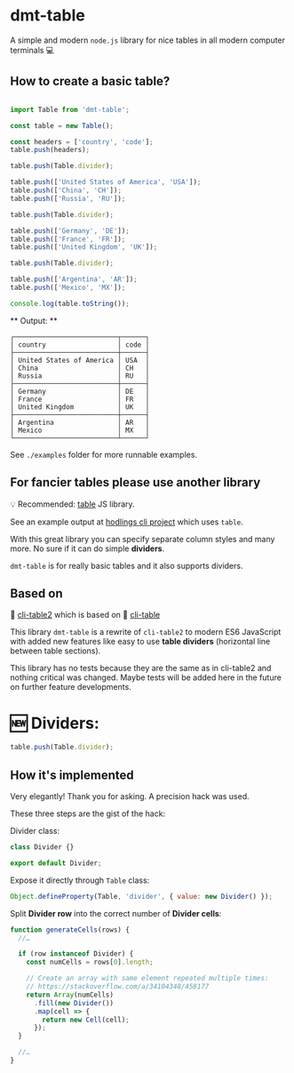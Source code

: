 # dmt-table

A simple and modern `node.js` library for nice tables in all modern computer terminals 💻

## How to create a basic table?

```js

import Table from 'dmt-table';

const table = new Table();

const headers = ['country', 'code'];
table.push(headers);

table.push(Table.divider);

table.push(['United States of America', 'USA']);
table.push(['China', 'CH']);
table.push(['Russia', 'RU']);

table.push(Table.divider);

table.push(['Germany', 'DE']);
table.push(['France', 'FR']);
table.push(['United Kingdom', 'UK']);

table.push(Table.divider);

table.push(['Argentina', 'AR']);
table.push(['Mexico', 'MX']);

console.log(table.toString());
```

** Output: **

```
┌──────────────────────────┬──────┐
│ country                  │ code │
├──────────────────────────┼──────┤
│ United States of America │ USA  │
│ China                    │ CH   │
│ Russia                   │ RU   │
├──────────────────────────┼──────┤
│ Germany                  │ DE   │
│ France                   │ FR   │
│ United Kingdom           │ UK   │
├──────────────────────────┼──────┤
│ Argentina                │ AR   │
│ Mexico                   │ MX   │
└──────────────────────────┴──────┘
```

See `./examples` folder for more runnable examples.

## For fancier tables please use another library

💡 Recommended: [table](https://github.com/gajus/table) JS library.

See an example output at [hodlings cli project](https://github.com/davidhq/hodlings) which uses `table`.

With this great library you can specify separate column styles and many more. No sure if it can do simple **dividers**.

`dmt-table` is for really basic tables and it also supports dividers.

## Based on

🙏 [cli-table2](https://github.com/jamestalmage/cli-table2) which is based on 🙏 [cli-table](https://github.com/Automattic/cli-table)

This library `dmt-table` is a rewrite of `cli-table2` to modern ES6 JavaScript with added new features like easy to use **table dividers** (horizontal line between table sections).

This library has no tests because they are the same as in cli-table2 and nothing critical was changed. Maybe tests will be added here in the future on further feature developments.

# 🆕 Dividers:

```js
table.push(Table.divider);
````

## How it's implemented

Very elegantly! Thank you for asking. A precision hack was used.

These three steps are the gist of the hack:

Divider class:
```js
class Divider {}

export default Divider;
````

Expose it directly through `Table` class:
```js
Object.defineProperty(Table, 'divider', { value: new Divider() });
```

Split **Divider row** into the correct number of **Divider cells**:
```js
function generateCells(rows) {
  //…

  if (row instanceof Divider) {
    const numCells = rows[0].length;

    // Create an array with same element repeated multiple times:
    // https://stackoverflow.com/a/34104348/458177
    return Array(numCells)
      .fill(new Divider())
      .map(cell => {
        return new Cell(cell);
      });
  }

  //…
}
```
